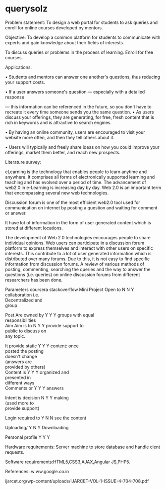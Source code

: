 # querysolz
Problem statement: To design a web portal for students to ask queries and enroll for online courses developed by mentors.


Objective: To develop a common platform for students to communicate with experts and gain knowledge about their fields of interests.

To discuss queries or problems in the process of learning. Enroll for free courses.

Applications:

•	Students and mentors can answer one another's questions, thus reducing your support costs. 

•	If a user answers someone's question — especially with a detailed response 

— this information can be referenced in the future, so you don't have to recreate it every time someone sends you the same question. 
•	As users discuss your offerings, they are generating, for free, fresh content that is rich in keywords and is attractive to search engines. 

•	By having an online community, users are encouraged to visit your website more often, and then they tell others about it. 

•	Users will typically and freely share ideas on how you could improve your offerings, market them better, and reach new prospects. 
 
 





Literature survey:

eLearning is the technology that enables people to learn anytime and anywhere. It comprises all forms of electronically supported learning and teaching and has evolved over a period of time. The advancement of web2.0 in e-Learning is increasing day by day. Web 2.0 is an important term that encompassing several new web technologies.

Discussion forum is one of the most efficient web2.0 tool used for communication on internet by posting a question and waiting for comment or answer.

It have lot of information in the form of user generated content which is stored at different locations.

The development of Web 2.0 technologies encourages people to share individual opinions. Web users can participate in a discussion forum platform to express themselves and interact with other users on specific interests. This contribute to a lot of user generated information which is distributed over many forums. Due to this, it is not easy to find specific information from discussion forums. A review of various methods of posting, commenting, searching the queries and the way to answer the questions (i.e. queries) on online discussion forums from different researchers has been done.
 


















 

Parameters	coursera	stackoverflow	Mini Project
Open to	      N	           N	         Y
collaboration i.e.			
Decentralized and			
group			
			
Post Are owned by	 Y      	Y	         Y
groups with equal			
responsibilities			
Aim Aim is to	     N	      Y        	 Y
provide support to			
public to discuss on			
any topic.			
			
It provide static	  Y	      Y          Y
content: once			
posted the posting			
doesn't change			
(answers are			
provided by others)			
Content is	         Y	     Y	       Y
organized and			
presented in			
different ways			
Comments or	         Y	     Y	       Y
answers			
			
Intent is decision	  N	     Y	       Y
making			
(used more to			
provide support)			
			
Login required to	    Y	     N	       N
see the content			
			
Uploading/	          Y      N	       Y
Downloading			
			
Personal profile	    Y	     Y         Y
 







 


Hardware requirements: Server machine to store database and handle clent requests.

Software requirements:HTML5,CSS3,AJAX,Angular JS,PHP5.

References:  w ww.google.co.in

ijarcet.org/wp-content/uploads/IJARCET-VOL-1-ISSUE-4-704-708.pdf

